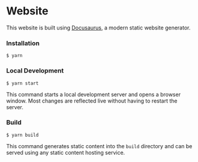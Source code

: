 # Website

This website is built using [Docusaurus](https://docusaurus.io/), a modern static website generator.

### Installation

```
$ yarn
```

### Local Development

```
$ yarn start
```

This command starts a local development server and opens a browser window. Most changes are reflected live without having to restart the server.

### Build

```
$ yarn build
```

This command generates static content into the `build` directory and can be served using any static content hosting service.
